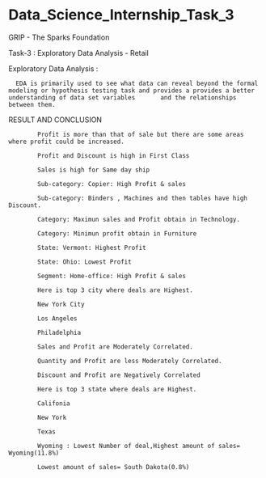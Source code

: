 # Data_Science_Internship_Task_3

GRIP - The Sparks Foundation

Task-3 : Exploratory Data Analysis - Retail

Exploratory Data Analysis :

      EDA is primarily used to see what data can reveal beyond the formal modeling or hypothesis testing task and provides a provides a better understanding of data set variables       and the relationships between them.
      
RESULT AND CONCLUSION

            Profit is more than that of sale but there are some areas where profit could be increased.

            Profit and Discount is high in First Class

            Sales is high for Same day ship

            Sub-category: Copier: High Profit & sales

            Sub-category: Binders , Machines and then tables have high Discount.

            Category: Maximun sales and Profit obtain in Technology.

            Category: Minimun profit obtain in Furniture

            State: Vermont: Highest Profit

            State: Ohio: Lowest Profit

            Segment: Home-office: High Profit & sales

            Here is top 3 city where deals are Highest.

            New York City

            Los Angeles

            Philadelphia

            Sales and Profit are Moderately Correlated.

            Quantity and Profit are less Moderately Correlated.

            Discount and Profit are Negatively Correlated

            Here is top 3 state where deals are Highest.

            Califonia

            New York

            Texas

            Wyoming : Lowest Number of deal,Highest amount of sales= Wyoming(11.8%)

            Lowest amount of sales= South Dakota(0.8%) 
